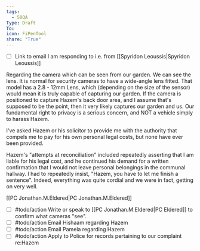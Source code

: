 ```yaml
---
tags:
  - 50QA
Type: Draft
To: 
icon: FiPenTool
share: "True"
---
```

- [ ] Link to email I am responding to i.e. from [[Spyridon Leoussis|Spyridon Leoussis]]


Regarding the camera which can be seen from our garden. We can see the lens. It is normal for security cameras to have a wide-angle lens fitted. That model has a 2.8 - 12mm Lens, which (depending on the size of the sensor) would mean it is truly capable of capturing our garden. If the camera is positioned to capture Hazem's back door area, and I assume that's supposed to be the point, then it very likely captures our garden and us. Our fundamental right to privacy is a serious concern, and NOT a vehicle simply to harass Hazem. 


I've asked Hazem or his solicitor to provide me with the authority that compels me to pay for his own personal legal costs, but none have ever been provided. 


Hazem's "attempts at reconciliation" included repeatedly asserting that I am liable for his legal cost, and he continued his demand for a written confirmation that I would not leave personal belongings in the communal hallway.  I had to repeatedly insist, "Hazem, you have to let me finish a sentence". Indeed, everything was quite cordial and we were in fact, getting on very well. 

[[PC Jonathan.M.Eldered|PC Jonathan.M.Eldered]]

- [ ] #todo/action Write or speak to [[PC Jonathan.M.Eldered|PC Eldered]] to confirm what cameras "see".
- [ ] #todo/action Email Hishaam regarding Hazem
- [ ] #todo/action Email Pamela regarding Hazem
- [ ] #todo/action Apply to Police for records pertaining to our complaint re:Hazem